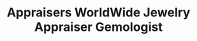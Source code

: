 ---
title: "Appraisers WorldWide Jewelry Appraiser Gemologist"
url: /new-york/appraisers-worldwide-jewelry-appraiser-gemologist/
shop: jewelry
---